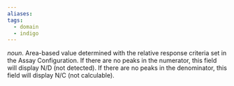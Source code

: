 ```yaml
---
aliases: 
tags:
  - domain
  - indigo
---
```

*noun*. Area-based value determined with the relative response criteria set in the Assay Configuration. If there are no peaks in the numerator, this field will display N/D (not detected). If there are no peaks in the denominator, this field will display N/C (not calculable).